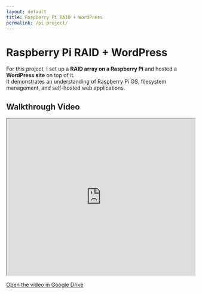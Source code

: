 ```yaml
---
layout: default
title: Raspberry Pi RAID + WordPress
permalink: /pi-project/
---
```


# Raspberry Pi RAID + WordPress

For this project, I set up a **RAID array on a Raspberry Pi** and hosted a **WordPress site** on top of it.  
It demonstrates an understanding of Raspberry Pi OS, filesystem management, and self-hosted web applications.


## Walkthrough Video
<iframe
  src="https://drive.google.com/file/d/1iuF-1wtytkFw8kmWH1zgrVAdCwK5bMnF/view?usp=sharing"
  width="100%" height="420" allow="autoplay" allowfullscreen>
</iframe>


<p>
  <a href="https://drive.google.com/file/d/1iuF-1wtytkFw8kmWH1zgrVAdCwK5bMnF/view?usp=sharing" target="_blank" rel="noopener">
    Open the video in Google Drive
  </a>
</p>

